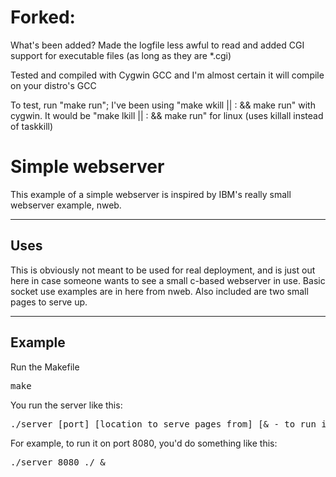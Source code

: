 <html>
<h1>Forked:</h1>
<p>What's been added? Made the logfile less awful to read and added CGI support for executable files (as long as they are *.cgi)</p>
<p>Tested and compiled with Cygwin GCC and I'm almost certain it will compile on your distro's GCC</p>
<p>To test, run "make run"; I've been using "make wkill || : && make run" with cygwin. It would be "make lkill || : && make run" for linux (uses killall instead of taskkill)</p>
<h1>Simple webserver</h1>
<p>This example of a simple webserver is inspired by IBM's really small webserver example, nweb.</p>
<hr>
<h2>Uses</h2>
<p>This is obviously not meant to be used for real deployment, and is just out here in case someone wants to see a small c-based webserver in use. Basic socket use examples are in here from nweb. Also included are two small pages to serve up.</p>
<hr>
<h2>Example</h2>
<p>Run the Makefile</p>
<pre>make</pre>
<p>You run the server like this:</p>
<pre>./server [port] [location to serve pages from] [& - to run in background]</pre>
<p>For example, to run it on port 8080, you'd do something like this:</p>
<pre>./server 8080 ./ &</pre>
</html>
